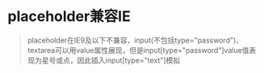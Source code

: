 # placeholder兼容IE
> placeholder在IE9及以下不兼容，input(不包括type="password")、textarea可以用value属性展现，但是input[type="password"]value值表现为星号或点，因此插入input[type="text"]模拟
